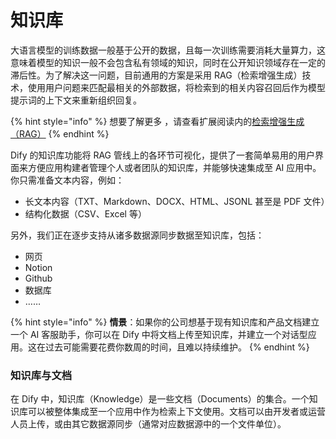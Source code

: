# 知识库

大语言模型的训练数据一般基于公开的数据，且每一次训练需要消耗大量算力，这意味着模型的知识一般不会包含私有领域的知识，同时在公开知识领域存在一定的滞后性。为了解决这一问题，目前通用的方案是采用 RAG（检索增强生成）技术，使用用户问题来匹配最相关的外部数据，将检索到的相关内容召回后作为模型提示词的上下文来重新组织回复。

{% hint style="info" %}
想要了解更多 ，请查看扩展阅读内的[检索增强生成（RAG）](../../learn-more/extended-reading/retrieval-augment/)
{% endhint %}

Dify 的知识库功能将 RAG 管线上的各环节可视化，提供了一套简单易用的用户界面来方便应用构建者管理个人或者团队的知识库，并能够快速集成至 AI 应用中。你只需准备文本内容，例如：

* 长文本内容（TXT、Markdown、DOCX、HTML、JSONL 甚至是 PDF 文件）
* 结构化数据（CSV、Excel 等）

另外，我们正在逐步支持从诸多数据源同步数据至知识库，包括：

* 网页
* Notion
* Github
* 数据库
* ……

{% hint style="info" %}
**情景**：如果你的公司想基于现有知识库和产品文档建立一个 AI 客服助手，你可以在 Dify 中将文档上传至知识库，并建立一个对话型应用。这在过去可能需要花费你数周的时间，且难以持续维护。
{% endhint %}

### 知识库与文档

在 Dify 中，知识库（Knowledge）是一些文档（Documents）的集合。一个知识库可以被整体集成至一个应用中作为检索上下文使用。文档可以由开发者或运营人员上传，或由其它数据源同步（通常对应数据源中的一个文件单位）。
